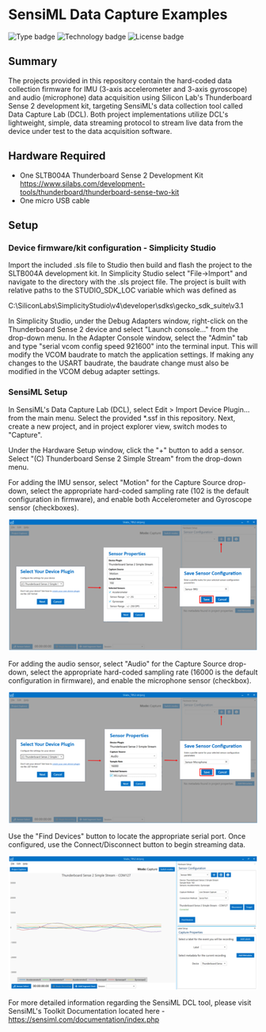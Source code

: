 # SensiML Data Capture Examples #
![Type badge](https://img.shields.io/badge/dynamic/json?url=https://raw.githubusercontent.com/SiliconLabs/application_examples_ci/master/platform_applications/platform_SensiML_DataCaptureLab_common.json&label=Type&query=type&color=green)
![Technology badge](https://img.shields.io/badge/dynamic/json?url=https://raw.githubusercontent.com/SiliconLabs/application_examples_ci/master/platform_applications/platform_SensiML_DataCaptureLab_common.json&label=Technology&query=technology&color=green)
![License badge](https://img.shields.io/badge/dynamic/json?url=https://raw.githubusercontent.com/SiliconLabs/application_examples_ci/master/platform_applications/platform_SensiML_DataCaptureLab_common.json&label=License&query=license&color=green)

## Summary ##

The projects provided in this repository contain the hard-coded data collection firmware for IMU (3-axis accelerometer and 3-axis gyroscope) and audio (microphone) data acquisition using Silicon Lab's Thunderboard Sense 2 development kit, targeting SensiML's data collection tool called Data Capture Lab (DCL). Both project implementations utilize DCL's lightweight, simple, data streaming protocol to stream live data from the device under test to the data acquisition software.

## Hardware Required ##

- One SLTB004A Thunderboard Sense 2 Development Kit
<https://www.silabs.com/development-tools/thunderboard/thunderboard-sense-two-kit>
- One micro USB cable

## Setup ##

### Device firmware/kit configuration - Simplicity Studio ###

Import the included .sls file to Studio then build and flash the project to the SLTB004A development kit.
In Simplicity Studio select "File->Import" and navigate to the directory with the .sls project file.
The project is built with relative paths to the STUDIO_SDK_LOC variable which was defined as

C:\SiliconLabs\SimplicityStudio\v4\developer\sdks\gecko_sdk_suite\v3.1

In Simplicity Studio, under the Debug Adapters window, right-click on the Thunderboard Sense 2 device and select "Launch console..." from the drop-down menu. In the Adapter Console window, select the "Admin" tab and type "serial vcom config speed 921600" into the terminal input. This will modify the VCOM baudrate to match the application settings. If making any changes to the USART baudrate, the baudrate change must also be modified in the VCOM debug adapter settings.

### SensiML Setup ###

In SensiML's Data Capture Lab (DCL), select Edit > Import Device Plugin... from the main menu. Select the provided \*.ssf in this repository. Next, create a new project, and in project explorer view, switch modes to "Capture".

Under the Hardware Setup window, click the "+" button to add a sensor. Select "(C) Thunderboard Sense 2 Simple Stream" from the drop-down menu. 

For adding the IMU sensor, select "Motion" for the Capture Source drop-down, select the appropriate hard-coded sampling rate (102 is the default configuration in firmware), and enable both Accelerometer and Gyroscope sensor (checkboxes).

![DCL - IMU Sensor Configuration](doc/imu_config.PNG)

For adding the audio sensor, select "Audio" for the Capture Source drop-down, select the appropriate hard-coded sampling rate (16000 is the default configuration in firmware), and enable the microphone sensor (checkbox).

![DCL - IMU Sensor Configuration](doc/microphone_config.PNG)

Use the "Find Devices" button to locate the appropriate serial port. Once configured, use the Connect/Disconnect button to begin streaming data.

![DCL - IMU Sensor Configuration](doc/imu_datastream.PNG)

For more detailed information regarding the SensiML DCL tool, please visit SensiML's Toolkit Documentation located here - <https://sensiml.com/documentation/index.php>

